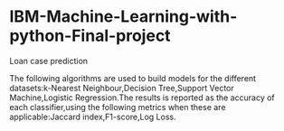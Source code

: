 # IBM-Machine-Learning-with-python-Final-project
  Loan case prediction 

The following algorithms are used to build models for the different datasets:k-Nearest Neighbour,Decision Tree,Support Vector Machine,Logistic Regression.The results is reported as the accuracy of each classifier,using the following metrics when these are applicable:Jaccard index,F1-score,Log Loss.

